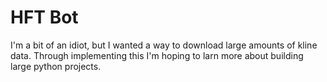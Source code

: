 # HFT Bot

I'm a bit of an idiot, but I wanted a way to download large amounts of kline data.
Through implementing this I'm hoping to larn more about building large python projects. 

